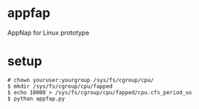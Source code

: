 appfap
======

AppNap for Linux prototype

setup
=====

    # chown youruser:yourgroup /sys/fs/cgroup/cpu/
    $ mkdir /sys/fs/cgroup/cpu/fapped
    $ echo 10000 > /sys/fs/cgroup/cpu/fapped/cpu.cfs_period_us
    $ python appfap.py

